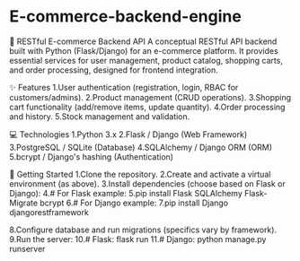 # E-commerce-backend-engine
🛒 RESTful E-commerce Backend API
A conceptual RESTful API backend built with Python (Flask/Django) for an e-commerce platform. It provides essential services for user management, product catalog, shopping carts, and order processing, designed for frontend integration.

✨ Features
1.User authentication (registration, login, RBAC for customers/admins).
2.Product management (CRUD operations).
3.Shopping cart functionality (add/remove items, update quantity).
4.Order processing and history.
5.Stock management and validation.

💻 Technologies
1.Python 3.x
2.Flask / Django (Web Framework)
3.PostgreSQL / SQLite (Database)
4.SQLAlchemy / Django ORM (ORM)
5.bcrypt / Django's hashing (Authentication)

🚀 Getting Started
1.Clone the repository.
2.Create and activate a virtual environment (as above).
3.Install dependencies (choose based on Flask or Django):
4.# For Flask example:
5.pip install Flask SQLAlchemy Flask-Migrate bcrypt
6.# For Django example:
7.pip install Django djangorestframework

8.Configure database and run migrations (specifics vary by framework).
9.Run the server:
10.# Flask: flask run
11.# Django: python manage.py runserver
